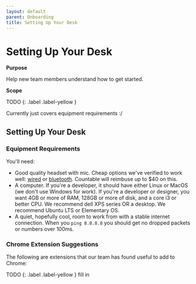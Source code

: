 ```yaml
---
layout: default
parent: Onboarding
title: Setting Up Your Desk
---
```


# Setting Up Your Desk

**Purpose**

Help new team members understand how to get started.

**Scope**

TODO 
{: .label .label-yellow }

Currently just covers equipment requirements :/

## Setting Up Your Desk

### Equipment Requirements

You'll need:

  - Good quality headset with mic. Cheap options we've verified to work
    well:
    [wired](https://www.amazon.com/Mpow-Microphone-Cancelling-Lightweight-Headphones/dp/B06XWG12QS/ref=sr_1_2?ie=UTF8&qid=1531614591&sr=8-2&keywords=headset+wired+-wireless#customerReviews)
    or
    [bluetooth](https://www.amazon.com/New-bee-Bluetooth-Cancelling-Headsetcase/dp/B07FMSJZ3R).
    Countable will reimbuse up to $40 on this.
  - A computer. If you're a developer, it should have either Linux or
    MacOS (we don't use Windows for work). If you're a developer or
    designer, you want 4GB or more of RAM, 128GB or more of disk, and a
    core i3 or better CPU. We recommend dell XPS series OR a desktop. We
    recommend Ubuntu LTS or Elementary OS.
  - A quiet, hopefully cool, room to work from with a stable internet
    connection. When you `ping 8.8.8.8` you should get no dropped
    packets or numbers over 100ms.


### Chrome Extension Suggestions

The following are extensions that our team has found useful to add to Chrome:

TODO 
{: .label .label-yellow } fill in